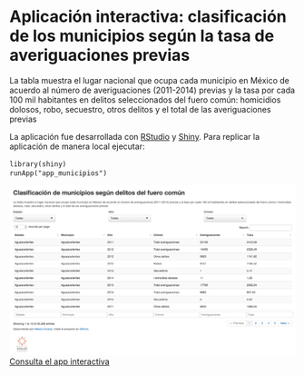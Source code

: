 Aplicación interactiva: clasificación de los municipios según la tasa de averiguaciones previas
==============

La tabla muestra el lugar nacional que ocupa cada municipio en México de acuerdo al número de averiguaciones (2011-2014) previas y la tasa por cada 100 mil habitantes en delitos seleccionados del fuero común: homicidios dolosos, robo, secuestro, otros delitos y el total de las averiguaciones previas

La aplicación fue desarrollada con [RStudio](http://www.rstudio.com/) y [Shiny](http://shiny.rstudio.com/). Para replicar la aplicación de manera local ejecutar:
```
library(shiny)
runApp("app_municipios")
```

![Screenshot app](https://raw.githubusercontent.com/mexicoevalua/app_municipios/master/www/screen_shot.png)
[Consulta el app interactiva](http://mexicoevalua.shinyapps.io/app_municipios/)

